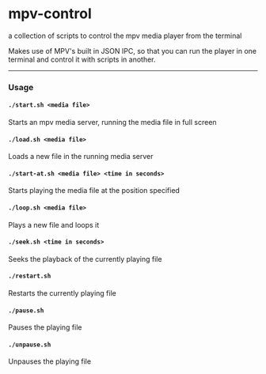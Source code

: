 # mpv-control
a collection of scripts to control the mpv media player from the terminal

Makes use of MPV's built in JSON IPC, so that you can run the player in one terminal and control it with scripts in another. 

---
### Usage
#### `./start.sh <media file>`
Starts an mpv media server, running the media file in full screen

#### `./load.sh <media file>`
Loads a new file in the running media server

#### `./start-at.sh <media file> <time in seconds>`
Starts playing the media file at the position specified

#### `./loop.sh <media file>`
Plays a new file and loops it

#### `./seek.sh <time in seconds>`
Seeks the playback of the currently playing file

#### `./restart.sh`
Restarts the currently playing file

#### `./pause.sh`
Pauses the playing file

#### `./unpause.sh`
Unpauses the playing file
